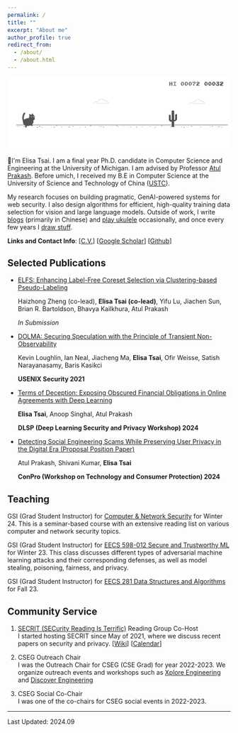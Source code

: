 ```yaml
---
permalink: /
title: ""
excerpt: "About me"
author_profile: true
redirect_from: 
  - /about/
  - /about.html
---
```


[![cat-rex](https://github.com/eltsai/eltsai/raw/master/assets/cat-rex.gif)](http://home.ustc.edu.cn/~elisa/)



🌱I'm Elisa Tsai. I am a final year Ph.D. candidate in Computer Science and Engineering at the University of Michigan. I am advised by Professor [Atul Prakash](https://web.eecs.umich.edu/~aprakash/). Before umich, I received my B.E in Computer Science at the University of Science and Technology of China ([USTC](https://en.ustc.edu.cn/)). 

My research focuses on building pragmatic, GenAI-powered systems for web security. I also design algorithms for efficient, high-quality training data selection for vision and large language models. Outside of work, I write [blogs](https://etsai.site/) (primarily in Chinese) and [play ukulele](https://soundcloud.com/elisastayshere) occasionally, and once every few years I [draw stuff](https://etsai.site/tags/comics/).

**Links and Contact Info**: [[C.V.](https://github.com/eltsai/eltsai/raw/master/assets/Elisa_CV_2024_06.pdf)] [[Google Scholar](https://scholar.google.com/citations?user=3NA-OTQAAAAJ&hl=en&oi=sra)] [[Github](https://github.com/eltsai)] 

Selected Publications
------
- [ELFS: Enhancing Label-Free Coreset Selection via Clustering-based Pseudo-Labeling](https://arxiv.org/abs/2406.04273)  
    
    Haizhong Zheng (co-lead), **Elisa Tsai (co-lead)**, Yifu Lu, Jiachen Sun, Brian R. Bartoldson, Bhavya Kailkhura, Atul Prakash
    
    *In Submission*

<!-- - [Modeling and Detecting Internet Censorship Events](https://www.ndss-symposium.org/ndss-paper/modeling-and-detecting-internet-censorship-events/)
    
    **Elisa Tsai**, Ram Sundara Raman, Atul Prakash, Roya Ensafi
    
    **NDSS (Network and Distributed System Security Symposium) 2024** -->

<!-- - [CERTainty: Detecting DNS Manipulation at Scale using TLS Certificates](https://petsymposium.org/popets/2023/popets-2023-0073.php)
    
    **Elisa Tsai**, Deepak Kumar, Ram Sundara Raman, Gavin Li, Yael Eiger, Roya Ensafi
    
    **PETS (Privacy Enhancing Technologies Symposium) 2023** -->

- [DOLMA: Securing Speculation with the Principle of Transient Non-Observability](https://www.usenix.org/conference/usenixsecurity21/presentation/loughlin)
    
    Kevin Loughlin, Ian Neal, Jiacheng Ma, **Elisa Tsai**, Ofir Weisse, Satish Narayanasamy, Baris Kasikci
    
    **USENIX Security 2021**

- [Terms of Deception: Exposing Obscured Financial Obligations in Online Agreements with Deep Learning](https://dlsp2024.ieee-security.org/papers/dls2024-final23.pdf)
    
    **Elisa Tsai**, Anoop Singhal, Atul Prakash
    
    **DLSP (Deep Learning Security and Privacy Workshop) 2024**

- [Detecting Social Engineering Scams While Preserving User Privacy in the Digital Era (Proposal Position Paper)](https://conpro24.ieee-security.org/papers/prakash-conpro24.pdf)
    
    Atul Prakash, Shivani Kumar, **Elisa Tsai**
    
    **ConPro (Workshop on Technology and Consumer Protection) 2024**


Teaching
------
GSI (Grad Student Instructor) for [Computer & Network Security](https://docs.google.com/document/d/1DConE68c6UNvePET4EZDsiKxXr8XnWkrZORmxWbESTc/edit) for Winter 24. This is a seminar-based course with an extensive reading list on various computer and network security topics.

GSI (Grad Student Instructor) for [EECS 598-012 Secure and Trustworthy ML](http://www-personal.umich.edu/~rtfeng/wn23_eecs598_012.html) for Winter 23. This class discusses different types of adversarial machine learning attacks and their corresponding defenses, as well as model stealing, poisoning, fairness, and privacy.

GSI (Grad Student Instructor) for [EECS 281 Data Structures and Algorithms](https://eecs281staff.github.io/eecs281.org) for Fall 23.

Community Service
-------
1. [SECRIT (SECurity Reading Is Terrific)](https://wiki.eecs.umich.edu/secrit/index.php/Main_Page#Papers_We.27ve_Read) Reading Group Co-Host\
I started hosting SECRIT since May of 2021, where we discuss recent papers on security and privacy. [[Wiki](https://wiki.eecs.umich.edu/secrit/index.php/Main_Page)] [[Calendar](https://calendar.google.com/calendar/u/0?cid=Y19haXM3N29xY2Iwb3I4Mms5MHJmcWsxZ2tvNEBncm91cC5jYWxlbmRhci5nb29nbGUuY29t)]

1. CSEG Outreach Chair\
I was the Outreach Chair for CSEG (CSE Grad) for year 2022-2023. We organize outreach events and workshops such as [Xplore Engineering](https://campsforkids.engin.umich.edu/xplore/) and [Discover Engineering](https://campsforkids.engin.umich.edu/discover/)

1. CSEG Social Co-Chair\
I was one of the co-chairs for CSEG social events in 2022-2023.

-------
Last Updated: 2024.09
